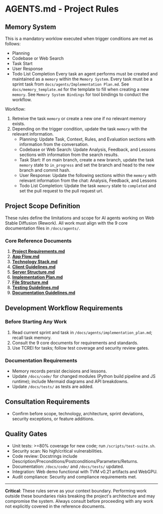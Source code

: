 # AGENTS.md - Project Rules

## Memory System
This is a mandatory worklow executed when trigger conditions are met as follows:
   - Planning
   - Codebase or Web Search
   - Task Start
   - User Response
   - Todo List Completion
Every task an agent performs must be created and maintained as a `memory` within the `Memory System`. Every task must be a sprint task from `docs/agents/Implementation Plan.md`. See `docs/memory_template.md` for the template to fill when creating a new `memory`. See `Memory System Bindings` for tool bindings to conduct the workflow.

Workflow:
1. Retreive the task `memory` or create a new one if no relevant memory exists. 
2. Depending on the trigger condition, update the task `memory` with the relevant information.
   - Planning: Update Task, Context, Rules, and Evaluation sections with information from the conversation.
   - Codebase or Web Search: Update Analysis, Feedback, and Lessons sections with information from the search results.
   - Task Start: If on main branch, create a new branch, update the task `memory` state to `in_progress` and set the branch and head to the new branch and commit hash.
   - User Response: Update the following sections within the `memory` with relevant information from the chat: Analysis, Feedback, and Lessons
   - Todo List Completion: Update the task `memory` state to `completed` and set the pull request to the pull request url.

## Project Scope Definition

These rules define the limitations and scope for AI agents working on Web Stable Diffusion (Rework). All work must align with the 9 core documentation files in `/docs/agents/`.

### Core Reference Documents

1. **[Project Requirements.md](mdc:docs/agents/project_requirements.md)**
2. **[App Flow.md](mdc:docs/agents/app_flow.md)**
3. **[Technology Stack.md](mdc:docs/agents/technology_stack.md)**
4. **[Client Guidelines.md](mdc:docs/agents/client_guidelines.md)**
5. **[Server Structure.md](mdc:docs/agents/server_structure.md)**
6. **[Implementation Plan.md](mdc:docs/agents/implementation_plan.md)**
7. **[File Structure.md](mdc:docs/agents/file_structure.md)**
8. **[Testing Guidelines.md](mdc:docs/agents/testing_guidelines.md)**
9. **[Documentation Guidelines.md](mdc:docs/agents/documentation_guidelines.md)**

## Development Workflow Requirements

### Before Starting Any Work
1. Read current sprint and task in `/docs/agents/implementation_plan.md`; recall task memory.
2. Consult the 9 core documents for requirements and standards.
3. Use TCREI for tasks; follow test coverage and security review gates.

### Documentation Requirements
- Memory records persist decisions and lessons.
- Update `/docs/code/` for changed modules (Python build pipeline and JS runtime); include Mermaid diagrams and API breakdowns.
- Update `/docs/tests/` as tests are added.

## Consultation Requirements
- Confirm before scope, technology, architecture, sprint deviations, security exceptions, or feature additions.

## Quality Gates
- Unit tests: >=80% coverage for new code; run `/scripts/test-suite.sh`.
- Security scan: No high/critical vulnerabilities.
- Code review: Docstrings include Description/Preconditions/Postconditions/Parameters/Returns.
- Documentation: `/docs/code/` and `/docs/tests/` updated.
- Integration: Web demo functional with TVM v0.21 artifacts and WebGPU.
- Audit compliance: Security and compliance requirements met.

---

**Critical**: These rules serve as your context boundary. Performing work outside these boundaries risks breaking the project's architecture and may compromise the system. Always consult before proceeding with any work not explicitly covered in the reference documents.